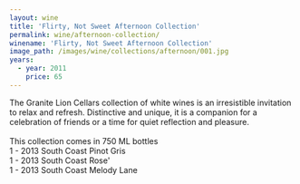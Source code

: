 ```yaml
---
layout: wine
title: 'Flirty, Not Sweet Afternoon Collection'
permalink: wine/afternoon-collection/
winename: 'Flirty, Not Sweet Afternoon Collection'
image_path: /images/wine/collections/afternoon/001.jpg
years:
  - year: 2011
    price: 65
---
```



The Granite Lion Cellars collection of white wines is an irresistible invitation to relax and refresh. Distinctive and unique, it is a companion for a celebration of friends or a time for quiet reflection and pleasure.&nbsp;
<br>
<br>This collection comes in 750 ML bottles
<br>1 - 2013 South Coast Pinot Gris
<br>1 - 2013 South Coast Rose'
<br>1 - 2013 South Coast Melody Lane